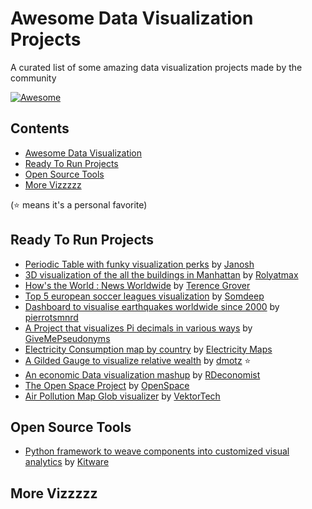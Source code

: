 # Awesome Data Visualization Projects

A curated list of some amazing data visualization projects made by the community

[![Awesome](https://awesome.re/badge.svg)](https://awesome.re)

## Contents

- [Awesome Data Visualization](#awesome-Data-Visualization-Projects)
- [Ready To Run Projects](#Ready-To-Run-Projects)
- [Open Source Tools](#Open-Source-Tools)
- [More Vizzzzz](#More-Vizzzzz)

(⭐️ means it's a personal favorite)

## Ready To Run Projects

- [Periodic Table with funky visualization perks](https://github.com/janosh/elementari) by [Janosh](https://github.com/janosh)
- [3D visualization of the all the buildings in Manhattan](https://github.com/rolyatmax/nyc-buildings) by [Rolyatmax](https://github.com/rolyatmax)
- [How's the World : News Worldwide](https://github.com/TerenceGrover/HSTW) by [Terence Grover](https://github.com/TerenceGrover)
- [Top 5 european soccer leagues visualization](https://github.com/somdeep/Statball) by [Somdeep](https://github.com/somdeep)
- [Dashboard to visualise earthquakes worldwide since 2000](https://github.com/pierrotsmnrd/earthquakes) by [pierrotsmnrd](https://github.com/pierrotsmnrd)
- [A Project that visualizes Pi decimals in various ways](https://github.com/GiveMePseudonyms/PiVisualisations) by [GiveMePseudonyms](https://github.com/GiveMePseudonyms)
- [Electricity Consumption map by country](https://github.com/electricitymaps/electricitymaps-contrib) by [Electricity Maps](https://github.com/electricitymaps)
- [A Gilded Gauge to visualize relative wealth](https://github.com/dmotz/GildedGauge) by [dmotz](https://github.com/dmotz) ⭐️
- [An economic Data visualization mashup](https://github.com/RDeconomist/RDeconomist.github.io) by [RDeconomist](https://github.com/RDeconomist)
- [The Open Space Project](https://github.com/OpenSpace/OpenSpace) by [OpenSpace](https://github.com/OpenSpace)
- [Air Pollution Map Glob visualizer](https://github.com/VektorTech/air-pollution-map) by [VektorTech](https://github.com/VektorTech)

## Open Source Tools

- [Python framework to weave components into customized visual analytics](https://github.com/Kitware/trame) by [Kitware](https://github.com/Kitware)

## More Vizzzzz
